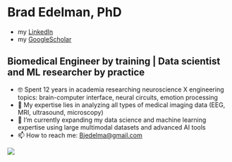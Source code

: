 # Brad Edelman, PhD

- my [LinkedIn](https://www.linkedin.com/in/bradley-edelman-583b6122/)
- my [GoogleScholar](https://scholar.google.com/citations?user=MmlZKs0AAAAJ&hl=en&oi=ao)

## Biomedical Engineer by training | Data scientist and ML researcher by practice

- 🤓 Spent 12 years in academia researching neuroscience X engineering topics: brain-computer interface, neural circuits, emotion processing
- 🔭 My expertise lies in analyzing all types of medical imaging data (EEG, MRI, ultrasound, microscopy)
- 🌱 I’m currently expanding my data science and machine learning expertise using large multimodal datasets and advanced AI tools
- 📫 How to reach me: Bjedelma@gmail.com

![](https://komarev.com/ghpvc/?username=BradleyEdelman&color=blue)
